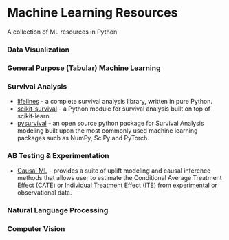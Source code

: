 # Machine Learning Resources
A collection of ML resources in Python


### Data Visualization

### General Purpose (Tabular) Machine Learning

### Survival Analysis

- [lifelines](https://lifelines.readthedocs.io/en/latest/) - a complete survival analysis library, written in pure Python.
- [scikit-survival](https://scikit-survival.readthedocs.io/en/stable/user_guide/00-introduction.html) - a Python module for survival analysis built on top of scikit-learn.
- [pysurvival](https://square.github.io/pysurvival/) - an open source python package for Survival Analysis modeling built upon the most commonly used machine learning packages such as NumPy, SciPy and PyTorch.

### AB Testing \& Experimentation

- [Causal ML](https://causalml.readthedocs.io/en/latest/about.html) - provides a suite of uplift modeling and causal inference methods that allows user to estimate the Conditional Average Treatment Effect (CATE) or Individual Treatment Effect (ITE) from experimental or observational data.

### Natural Language Processing

### Computer Vision